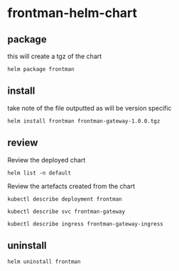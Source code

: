 # frontman-helm-chart

## package
this will create a tgz of the chart
```
helm package frontman
```


## install
take note of the file outputted as will be version specific
```
helm install frontman frontman-gateway-1.0.0.tgz
```


## review
Review the deployed chart
```
helm list -n default
```

Review the artefacts created from the chart
```
kubectl describe deployment frontman
```

```
kubectl describe svc frontman-gateway
```

```
kubectl describe ingress frontman-gateway-ingress
```


## uninstall
```
helm uninstall frontman
```
